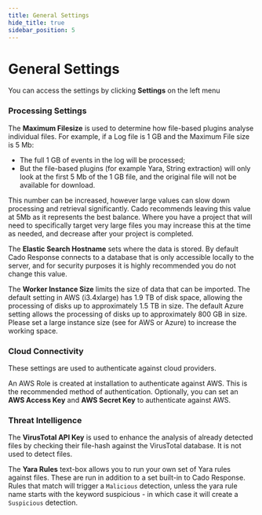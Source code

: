 ```yaml
---
title: General Settings
hide_title: true
sidebar_position: 5
---
```


# General Settings
You can access the settings by clicking **Settings** on the left menu

### Processing Settings
The **Maximum Filesize** is used to determine how file-based plugins analyse individual files. For example, if a Log file is 1 GB and the Maximum File size is 5 Mb:
- The full 1 GB of events in the log will be processed;
- But the file-based plugins (for example Yara, String extraction) will only look at the first 5 Mb of the 1 GB file, and the original file will not be available for download.

This number can be increased, however large values can slow down processing and retrieval significantly. Cado recommends leaving this value at 5Mb as it represents the best balance. Where you have a project that will need to specifically target very large files you may increase this at the time as needed, and decrease after your project is completed.

The **Elastic Search Hostname** sets where the data is stored. By default Cado Response connects to a database that is only accessible locally to the server, and for security purposes it is highly recommended you do not change this value.

The **Worker Instance Size** limits the size of data that can be imported. The default setting in AWS (i3.4xlarge) has 1.9 TB of disk space, allowing the processing of disks up to approximately 1.5 TB in size. The default Azure setting allows the processing of disks up to approximately 800 GB in size. Please set a large instance size (see for AWS or Azure) to increase the working space.

### Cloud Connectivity
These settings are used to authenticate against cloud providers.

An AWS Role is created at installation to authenticate against AWS. This is the recommended method of authentication. Optionally, you can set an **AWS Access Key** and **AWS Secret Key** to authenticate against AWS.

### Threat Intelligence
The **VirusTotal API Key** is used to enhance the analysis of already detected files by checking their file-hash against the VirusTotal database. It is not used to detect files. 

The **Yara Rules** text-box allows you to run your own set of Yara rules against files. These are run in addition to a set built-in to Cado Response. Rules that match will trigger a `Malicious` detection, unless the yara rule name starts with the keyword suspicious - in which case it will create a `Suspicious` detection.

